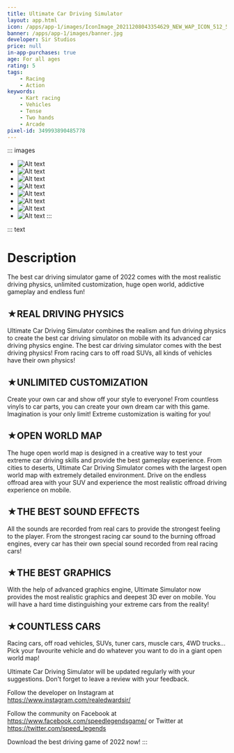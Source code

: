 ```yaml
---
title: Ultimate Car Driving Simulator
layout: app.html
icon: /apps/app-1/images/IconImage_20211208043354629_NEW_WAP_ICON_512_512.png
banner: /apps/app-1/images/banner.jpg
developer: Sir Studios
price: null
in-app-purchases: true
age: For all ages
rating: 5
tags:
    - Racing
    - Action
keywords: 
    - Kart racing
    - Vehicles
    - Tense
    - Two hands
    - Arcade
pixel-id: 349993890485778
---
```


::: images
* ![Alt text](/apps/app-1/images/ScreenShot_20211208043354629_1920_1080_320_5.png "Optional title text -> besomes image caption")
* ![Alt text](/apps/app-1/images/ScreenShot_20211208043354629_1920_1086_320_6.png "Optional title text -> besomes image caption")
* ![Alt text](/apps/app-1/images/ScreenShot_20211208043354629_1920_1202_320_3.png "Optional title text -> besomes image caption")
* ![Alt text](/apps/app-1/images/ScreenShot_20211208043354629_2208_1242_320_1.png "Optional title text -> besomes image caption")
* ![Alt text](/apps/app-1/images/ScreenShot_20211208043354629_2542_1708_320_8.png "Optional title text -> besomes image caption")
* ![Alt text](/apps/app-1/images/ScreenShot_20211208043354629_2886_1714_320_4.png "Optional title text -> besomes image caption")
* ![Alt text](/apps/app-1/images/ScreenShot_20211208043354629_2888_1714_320_2.png "Optional title text -> besomes image caption")
* ![Alt text](/apps/app-1/images/ScreenShot_20211208043354629_2978_1712_320_7.png "Optional title text -> besomes image caption")
:::

::: text
# Description
The best car driving simulator game of 2022 comes with the most realistic driving physics, unlimited customization, huge open world, addictive gameplay and endless fun!

## ★REAL DRIVING PHYSICS

Ultimate Car Driving Simulator combines the realism and fun driving physics to create the best car driving simulator on mobile with its advanced car driving physics engine. The best car driving simulator comes with the best driving physics! From racing cars to off road SUVs, all kinds of vehicles have their own physics!

## ★UNLIMITED CUSTOMIZATION

Create your own car and show off your style to everyone! From countless vinyls to car parts, you can create your own dream car with this game. Imagination is your only limit! Extreme customization is waiting for you!

## ★OPEN WORLD MAP

The huge open world map is designed in a creative way to test your extreme car driving skills and provide the best gameplay experience. From cities to deserts, Ultimate Car Driving Simulator comes with the largest open world map with extremely detailed environment. Drive on the endless offroad area with your SUV and experience the most realistic offroad driving experience on mobile.

## ★THE BEST SOUND EFFECTS

All the sounds are recorded from real cars to provide the strongest feeling to the player. From the strongest racing car sound to the burning offroad engines, every car has their own special sound recorded from real racing cars!

## ★THE BEST GRAPHICS

With the help of advanced graphics engine, Ultimate Simulator now provides the most realistic graphics and deepest 3D ever on mobile. You will have a hard time distinguishing your extreme cars from the reality!

## ★COUNTLESS CARS

Racing cars, off road vehicles, SUVs, tuner cars, muscle cars, 4WD trucks... Pick your favourite vehicle and do whatever you want to do in a giant open world map!


Ultimate Car Driving Simulator will be updated regularly with your suggestions. Don't forget to leave a review with your feedback.

Follow the developer on Instagram at
<https://www.instagram.com/realedwardsir/>

Follow the community on Facebook at
<https://www.facebook.com/speedlegendsgame/>
or Twitter at
<https://twitter.com/speed_legends>

Download the best driving game of 2022 now!
:::